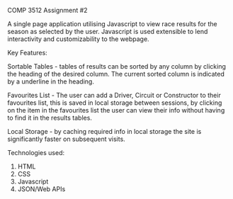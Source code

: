 COMP 3512 Assignment #2

A single page application utilising Javascript to view race results for the season as selected by the user.
Javascript is used extensible to lend interactivity and customizability to the webpage.

Key Features:

Sortable Tables - tables of results can be sorted by any column by clicking the heading of the desired column.
The current sorted column is indicated by a underline in the heading.

Favourites List - The user can add a Driver, Circuit or Constructor to their favourites list, this is saved in local storage between sessions, by clicking on the item in the favourites list the user can view their info without having to find it in the results tables.

Local Storage - by caching required info in local storage the site is significantly faster on subsequent visits.

Technologies used:
1. HTML
2. CSS
3. Javascript
4. JSON/Web APIs
